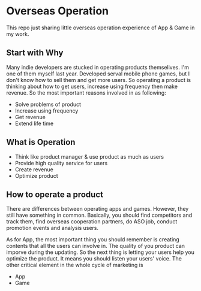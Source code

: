 # Overseas Operation 

This repo just sharing little overseas operation experience of App &amp; Game in my work.

## Start with Why

Many indie developers are stucked in operating products themselives. I'm one of them myself last year. Developed serval mobile phone games, but I don't know how to sell them and get more users. So operating a product is thinking about how to get users, increase using frequency then make revenue. So the most important reasons involved in as following:

- Solve problems of product
- Increase using frequency
- Get revenue
- Extend life time

## What is Operation

- Think like product manager & use product as much as users
- Provide high quality service for users
- Create revenue
- Optimize product

## How to operate a product

There are differences between operating apps and games. However, they still have something in common. Basically, you should find competitors and track them, find overseas cooperation partners, do ASO job, conduct promotion events and analysis users.

As for App, the most important thing you should remember is creating contents that all the users can involve in. The quality of you product can imporve during the updating. So the next thing is letting your users help you optimize the product. It means you should listen your users' voice. The other critical element in the whole cycle of marketing is 

- App
- Game
